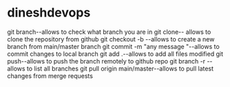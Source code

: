 # dineshdevops
git branch--allows to check what branch you are in
git clone-- allows to clone the repository from github
git checkout -b --allows to create a new branch from main/master branch
git commit -m "any message "--allows to commit changes to local branch
git add .--allows to add all files modified
git push--allows to push the branch remotely to github repo
git branch -r --allows to list all branches
git pull origin main/master--allows to pull latest changes from merge requests